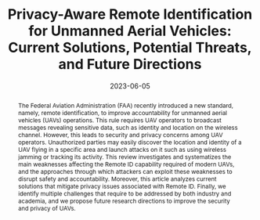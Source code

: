---
title: 'Privacy-Aware Remote Identification for Unmanned Aerial Vehicles: Current Solutions, Potential Threats, and Future Directions'

# Authors
# A YAML list of author names
# If you created a profile for a user (e.g. the default `admin` user at `content/authors/admin/`), 
# write the username (folder name) here, and it will be replaced with their full name and linked to their profile.
authors:
- Pietro Tedeschi
- Fatima Ali Al Nuaimi
- Ali Ismail Awad
- Enrico Natalizio

# Author notes (such as 'Equal Contribution')
# A YAML list of notes for each author in the above `authors` list
author_notes: []

date: '2023-06-05'

# Date to publish webpage (NOT necessarily Bibtex publication's date).
publishDate: '2023-12-07T07:05:01.224560Z'

# Publication type.
# A single CSL publication type but formatted as a YAML list (for Hugo requirements).
publication_types:
- article-journal

# Publication name and optional abbreviated publication name.
publication: '*IEEE Transactions on Industrial Informatics*'
publication_short: ''

doi: '10.1109/TII.2023.3280325'

abstract: 'The Federal Aviation Administration (FAA) recently introduced a new standard, namely, remote identification, to improve accountability for unmanned aerial vehicles (UAVs) operations. This rule requires UAV operators to broadcast messages revealing sensitive data, such as identity and location on the wireless channel. However, this leads to security and privacy concerns among UAV operators. Unauthorized parties may easily discover the location and identity of a UAV flying in a specific area and launch attacks on it such as using wireless jamming or tracking its activity. This review investigates and systematizes the main weaknesses affecting the Remote ID capability required of modern UAVs, and the approaches through which attackers can exploit these weaknesses to disrupt safety and accountability. Moreover, this article analyzes current solutions that mitigate privacy issues associated with Remote ID. Finally, we identify multiple challenges that require to be addressed by both industry and academia, and we propose future research directions to improve the security and privacy of UAVs.'

# Summary. An optional shortened abstract.
summary: ''

tags: []

# Display this page in a list of Featured pages?
featured: true

# Links
url_pdf: 'https://ieeexplore.ieee.org/document/10143727'
url_code: ''
url_dataset: ''
url_poster: ''
url_project: ''
url_slides: ''
url_source: ''
url_video: ''

# Custom links (uncomment lines below)
# links:
# - name: Custom Link
#   url: http://example.org

# Publication image
# Add an image named `featured.jpg/png` to your page's folder then add a caption below.
image:
  caption: 'Privacy-Aware Remote Identification for Unmanned Aerial Vehicles: Current Solutions, Potential Threats, and Future Directions'
  focal_point: ''
  preview_only: true

# Associated Projects (optional).
#   Associate this publication with one or more of your projects.
#   Simply enter your project's folder or file name without extension.
#   E.g. `projects: ['internal-project']` links to `content/project/internal-project/index.md`.
#   Otherwise, set `projects: []`.
projects: []
---